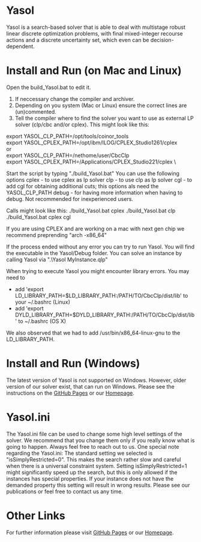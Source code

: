 # Yasol
Yasol is a search-based solver that is able to deal with multistage robust linear discrete optimization problems, with final mixed-integer recourse actions and a discrete uncertainty set, which even can be decision-dependent.

# Install and Run (on Mac and Linux)
Open the build_Yasol.bat to edit it.
1. If neccessary change the compiler and archiver.
2. Depending on you system (Mac or Linux) ensure the correct lines are (un)commented. 
3. Tell the compiler where to find the solver you want to use as external LP solver (clp/cbc and/or cplex). This might look like this:

export YASOL_CLP_PATH=/opt/tools/coinor_tools\
export YASOL_CPLEX_PATH=/opt/ibm/ILOG/CPLEX_Studio1261/cplex\
or\
export YASOL_CLP_PATH=/nethome/user/CbcClp\
export YASOL_CPLEX_PATH=/Applications/CPLEX_Studio221/cplex \

Start the script by typing "./build_Yasol.bat"
You can use the following options
cplex  - to use cplex as lp solver
clp    - to use clp as lp solver
cgl    - to add cgl for obtaining additional cuts; this options als need the YASOL_CLP_PATH
debug  - for having more information when having to debug. Not recommended for inexperienced users.

Calls might look like this:
./build_Yasol.bat cplex
./build_Yasol.bat clp
./build_Yasol.bat cplex cgl

If you are using CPLEX and are working on a mac with next gen chip we recommend preprending "arch -x86_64"

If the process ended without any error you can try to run Yasol. You will find the executable in the Yasol/Debug folder.
You can solve an instance by calling Yasol via ".\Yasol MyInstance.qlp"

When trying to execute Yasol you might encounter library errors. You may need to
  - add 'export LD_LIBRARY_PATH=$LD_LIBRARY_PATH:/PATH/TO/CbcClp/dist/lib' to your ~/.bashrc (Linux)
  - add 'export DYLD_LIBRARY_PATH=$DYLD_LIBRARY_PATH:/PATH/TO/CbcClp/dist/lib' to ~/.bashrc (OS X)

We also observed that we had to add /usr/bin/x86_64-linux-gnu to the LD_LIBRARY_PATH.

# Install and Run (Windows)
The latest version of Yasol is not supported on Windows. However, older version of our solver exist, that can run on Windows. Please see the instructions on the [GitHub Pages](https://yasolqipsolver.github.io/yasol.github.io/)
or our [Homepage](http://www.q-mip.org/). 
# Yasol.ini
The Yasol.ini file can be used to change some high level settings of the solver. We recommend that you change them only if you really know what is going to happen. Always feel free to reach out to us.
One special note regarding the Yasol.ini: The standard setting we selected is "isSimplyRestricted=0". This makes the search rather slow and careful when there is a universal constraint system. 
Setting isSimplyRestricted=1 might significantly speed up the search, but this is only allowed if the instances has special properties. If your instance does not have the demanded property this setting will
result in wrong results. Please see our publications or feel free to contact us any time.

# Other Links
For further information please visit
[GitHub Pages](https://yasolqipsolver.github.io/yasol.github.io/)
or our [Homepage](http://www.q-mip.org/).
